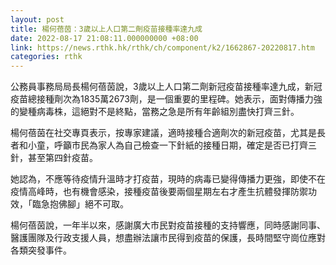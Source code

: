 ```yaml
---
layout: post
title: 楊何蓓茵：3歲以上人口第二劑疫苗接種率達九成
date: 2022-08-17 21:08:11.000000000 +08:00
link: https://news.rthk.hk/rthk/ch/component/k2/1662867-20220817.htm
categories: rthk
---
```


公務員事務局局長楊何蓓茵說，3歲以上人口第二劑新冠疫苗接種率達九成，新冠疫苗總接種劑次為1835萬2673劑，是一個重要的里程碑。她表示，面對傳播力強的變種病毒株，這絕對不是終點，當務之急是所有年齡組別盡快打齊三針。

楊何蓓茵在社交專頁表示，按專家建議，適時接種合適劑次的新冠疫苗，尤其是長者和小童，呼籲市民為家人為自己檢查一下針紙的接種日期，確定是否已打齊三針，甚至第四針疫苗。

她認為，不應等待疫情升溫時才打疫苗，現時的病毒已變得傳播力更強，即使不在疫情高峰時，也有機會感染，接種疫苗後要兩個星期左右才產生抗體發揮防禦功效，「臨急抱佛腳」絕不可取。

楊何蓓茵說，一年半以來，感謝廣大市民對疫苗接種的支持響應，同時感謝同事、醫護團隊及行政支援人員，想盡辦法讓市民得到疫苗的保護，長時間堅守崗位應對各類突發事件。
